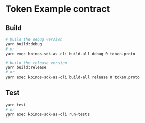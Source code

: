 # Token Example contract

## Build
```sh
# build the debug version
yarn build:debug
# or
yarn exec koinos-sdk-as-cli build-all debug 0 token.proto

# build the release version
yarn build:release
# or
yarn exec koinos-sdk-as-cli build-all release 0 token.proto
```

## Test
```sh
yarn test
# or
yarn exec koinos-sdk-as-cli run-tests
``

